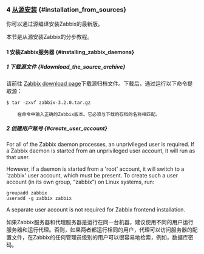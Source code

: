 ### 4 [从源安装](https://www.zabbix.com/documentation/3.2/manual/installation/install) {#installation_from_sources}

你可以通过源编译安装Zabbix的最新版。

本节是从源安装Zabbix的分步教程。

#### 1 安装Zabbix服务器 {#installing_zabbix_daemons}

##### 1 下载源文件 {#download_the_source_archive}

请前往 [Zabbix download page](http://www.zabbix.com/download.php)下载源归档文件。下载后，通过运行以下命令提取源：

```
$ tar -zxvf zabbix-3.2.0.tar.gz
```

```
    在命令中输入正确的Zabbix版本。它必须与下载的存档的名称相匹配。
```

##### 2 创建用户账号 {#create_user_account}

For all of the Zabbix daemon processes, an unprivileged user is required. If a Zabbix daemon is started from an unprivileged user account, it will run as that user.

However, if a daemon is started from a 'root' account, it will switch to a 'zabbix' user account, which must be present. To create such a user account \(in its own group, “zabbix”\) on Linux systems, run:

```
groupadd zabbix
useradd -g zabbix zabbix
```

A separate user account is not required for Zabbix frontend installation.

如果Zabbix服务器和代理服务器是运行在同一台机器，建议使用不同的用户运行服务器和运行代理。否则，如果两者都运行相同的用户，代理可以访问服务器的配置文件，在Zabbix的任何管理员级别的用户可以很容易地检索，例如，数据库密码。

